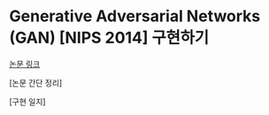 # Generative Adversarial Networks (GAN) [NIPS 2014] 구현하기

[논문 링크](https://arxiv.org/abs/1406.2661)

[논문 간단 정리]

[구현 일지]

